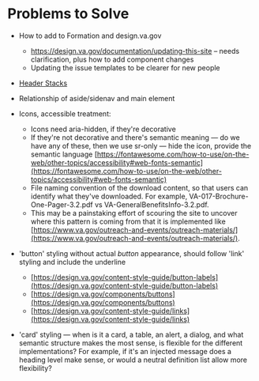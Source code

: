 # Problems to Solve
- How to add to Formation and design.va.gov
  - https://design.va.gov/documentation/updating-this-site – needs clarification, plus how to add component changes
  - Updating the issue templates to be clearer for new people
  
- [Header Stacks](https://github.com/department-of-veterans-affairs/va.gov-team/blob/master/teams/vsa/design/patternLibraryInitiatives/headings.md)

- Relationship of aside/sidenav and main element

- Icons, accessible treatment: 
  - Icons need aria-hidden, if they're decorative
  - If they're not decorative and there's semantic meaning — do we have any of these, then we use sr-only — hide the icon, provide the semantic language [https://fontawesome.com/how-to-use/on-the-web/other-topics/accessibility#web-fonts-semantic](https://fontawesome.com/how-to-use/on-the-web/other-topics/accessibility#web-fonts-semantic)
  - File naming convention of the download content, so that users can identify what they've downloaded. For example, VA-017-Brochure-One-Pager-3.2.pdf vs VA-GeneralBenefitsInfo-3.2.pdf.
  - This may be a painstaking effort of scouring the site to uncover where this pattern is coming from that it is implemented like [https://www.va.gov/outreach-and-events/outreach-materials/](https://www.va.gov/outreach-and-events/outreach-materials/).
  
- 'button' styling without actual _button_ appearance, should follow 'link' styling and include the underline
  - [https://design.va.gov/content-style-guide/button-labels](https://design.va.gov/content-style-guide/button-labels)
  - [https://design.va.gov/components/buttons](https://design.va.gov/components/buttons)
  - [https://design.va.gov/content-style-guide/links](https://design.va.gov/content-style-guide/links)

- 'card' styling — when is it a card, a table, an alert, a dialog, and what semantic structure makes the most sense, is flexible for the different implementations? For example, if it's an injected message does a heading level make sense, or would a neutral definition list allow more flexibility?
